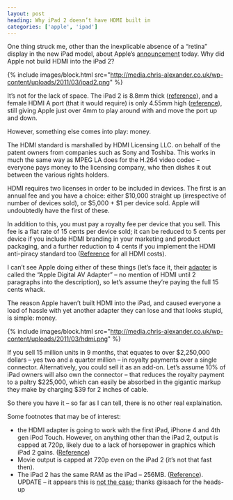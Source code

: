 ```yaml
---
layout: post
heading: Why iPad 2 doesn’t have HDMI built in
categories: ['apple', 'ipad']
---
```


One thing struck me, other than the inexplicable absence of a “retina” display in the new iPad model, about Apple’s [announcement](http://www.engadget.com/2011/03/02/live-from-apples-ipad-2-event/) today. Why did Apple not build HDMI into the iPad 2?

{% include images/block.html src="http://media.chris-alexander.co.uk/wp-content/uploads/2011/03/ipad2.png" %}

It’s not for the lack of space. The iPad 2 is 8.8mm thick ([reference](http://www.apple.com/uk/ipad/specs/)), and a female HDMI A port (that it would require) is only 4.55mm high ([reference](http://en.wikipedia.org/wiki/HDMI#Connectors)), still giving Apple just over 4mm to play around with and move the port up and down.

However, something else comes into play: money.

The HDMI standard is marshalled by HDMI Licensing LLC. on behalf of the patent owners from companies such as Sony and Toshiba. This works in much the same way as MPEG LA does for the H.264 video codec – everyone pays money to the licensing company, who then dishes it out between the various rights holders.

HDMI requires two licenses in order to be included in devices. The first is an annual fee and you have a choice: either $10,000 straight up (irrespective of number of devices sold), or $5,000 + $1 per device sold. Apple will undoubtedly have the first of these.

In addition to this, you must pay a royalty fee per device that you sell. This fee is a flat rate of 15 cents per device sold; it can be reduced to 5 cents per device if you include HDMI branding in your marketing and product packaging, and a further reduction to 4 cents if you implement the HDMI anti-piracy standard too ([Reference](http://www.hdmi.org/learningcenter/videos_player.aspx?v=fees_royalties) for all HDMI costs).

I can’t see Apple doing either of these things (let’s face it, their [adapter](http://store.apple.com/us/product/MC953ZM/A?fnode=MTc0MjU4NjE&mco=MTc5OTU4MjA) is called the “Apple Digital AV Adapter” – no mention of HDMI until 2 paragraphs into the description), so let’s assume they’re paying the full 15 cents whack.

The reason Apple haven’t built HDMI into the iPad, and caused everyone a load of hassle with yet another adapter they can lose and that looks stupid, is simple: money.

{% include images/block.html src="http://media.chris-alexander.co.uk/wp-content/uploads/2011/03/hdmi.png" %}

If you sell 15 million units in 9 months, that equates to over $2,250,000 dollars – yes two and a quarter million – in royalty payments over a single connector. Alternatively, you could sell it as an add-on. Let’s assume 10% of iPad owners will also own the connector – that reduces the royalty payment to a paltry $225,000, which can easily be absorbed in the gigantic markup they make by charging $39 for 2 inches of cable.

So there you have it – so far as I can tell, there is no other real explaination.

Some footnotes that may be of interest:

* the HDMI adapter is going to work with the first iPad, iPhone 4 and 4th gen iPod Touch. However, on anything other than the iPad 2, output is capped at 720p, likely due to a lack of horsepower in graphics which iPad 2 gains. ([Reference](http://store.apple.com/us/product/MC953ZM/A?fnode=MTc0MjU4NjE&mco=MTc5OTU4MjA))
* Movie output is capped at 720p even on the iPad 2 (it’s not that fast then).
* The iPad 2 has the same RAM as the iPad – 256MB. ([Reference](https://web.archive.org/web/20110405011303/http://uk.gizmodo.com/5774768/does-the-ipad-2-really-only-have-256mb-of-ram)). UPDATE – it appears this is [not the case](http://www.appleinsider.com/articles/11/03/03/apples_a5_cpu_in_ipad_2_has_512mb_of_ram_same_as_iphone_4_report.html); thanks @isaach for the heads-up
